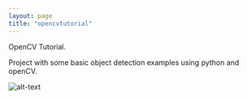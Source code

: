 ```yaml
---
layout: page
title: "opencvtutorial"
---
```


OpenCV Tutorial.

Project with some basic object detection examples using python and openCV.

![alt-text](https://www.jabud.tech/opencvtutorial/images/face_eyes2.gif)
